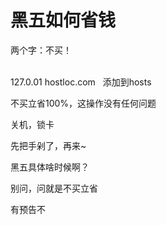 # 黑五如何省钱


两个字：不买！<br />
<br />
<img src="static/image/smiley/default/sad.gif" smilieid="2" border="0" alt="" /><img src="static/image/smiley/default/sad.gif" smilieid="2" border="0" alt="" /><img src="static/image/smiley/default/sad.gif" smilieid="2" border="0" alt="" />

127.0.01 hostloc.com&nbsp; &nbsp;添加到hosts

不买立省100%，这操作没有任何问题<img id="aimg_gEvvR" onclick="zoom(this, this.src, 0, 0, 0)" class="zoom" src="https://cdn.jsdelivr.net/gh/hishis/forum-master/public/images/patch.gif" onmouseover="img_onmouseoverfunc(this)" onload="thumbImg(this)" border="0" alt="" />

关机，锁卡

先把手剁了，再来~<img id="aimg_uET6W" onclick="zoom(this, this.src, 0, 0, 0)" class="zoom" src="https://cdn.jsdelivr.net/gh/hishis/forum-master/public/images/patch.gif" onmouseover="img_onmouseoverfunc(this)" onload="thumbImg(this)" border="0" alt="" />

黑五具体啥时候啊？

别问，问就是不买立省<img src="static/image/smiley/default/lol.gif" smilieid="12" border="0" alt="" />

有预告不

